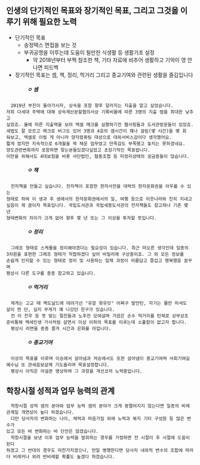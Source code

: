 ## 인생의 단기적인 목표와 장기적인 목표, 그리고 그것을 이루기 위해 필요한 노력
- 단기적인 목표
  * 송정택스 면접을 보는 것
  - 부귀공명을 이루는데 도움이 될만한 식생활 등 생활기조 설정
    - 약 2018년부터 부쩍 참조한 책, 기타 자료에 비추어 생활하고 기억이 영 안나면 피드백
- 장기적인 목표는 셈, 책, 정리, 먹거리 그리고 종교기여와 관련된 생활을 즐김입니다
##### 　　　　ㅇ 셈
```
　2019년 부친이 돌아가시자, 상속을 포함 향후 달라지는 지출을 알고 싶었습니다.
저희 다세대 주택에 대해 상속재산분할협의서상 기록비율에 따른 3명의 지출 썸을 최대한 낮추고
싶었죠. 율에 따른 지출액을 보려 엑셀 매크롤 실행하기전 웹서핑들과 도서관방문들이 있었죠.
세법도 잘 모르고 매크로 버그도 있어 3명과 4호의 셈시간이 꽤나 걸림(몇 시간)을 몇 회
둬보고, 엑셀로 이럴 게 아니라 양자컴퓨팅 대상으로 대외서비스감이다 생각했어요.
짧게 썼지만 지속적으로 6개월을 꽉 채운 업무였고 만족감도 부족했고 놓지는 못하겠네요.
양도관련변화까지 포함하면 찾는분들있겠다싶었고 초장기적인 목표랍니다.
이만을 위해서도 4대보험을 비롯 사단법인, 협동조합 등 미정리상태의 궁금증들이 많습니다.
```
##### 　　　　ㅇ 책
```
　전자책을 만들고 싶습니다. 전자책이 포함한 한자사전을 대략의 한자문화권을 아우를 수 있는
형태로 하여 이 생과 후 생에서의 한자문화권에서의 일, 여행 등으로 이웃나라와 친히 지내고
싶음이 제 꿈이자 목표입니다. 국립도서관과 국립세종도서관의 전자책들도 참고하나 기존 몇 년
형태변화의 차이가 크게 없어 향후 몇 년 또는 그 이상을 투자할 뜻입니다.
```
##### 　　　　ㅇ 정리
```
　그래프 형태로 스케쥴을 정리해야겠다는 필요성이 있습니다. 최근 떠오른 생각인데 일종의
3차원을 표현한 그래프 형태가 적합하겠다 싶어 비밀리에 구상중이죠. 그 외 모든 정보를
손쉽게 인지할 수 있는 형태로 정리 및 사용하는 일체 과정이 아름답고 즐겁고 행복했음 꿈꾸며
평상시 다른 도구를 종종 참고하고 있습니다. 
```
##### 　　　　ㅇ 먹거리
```
　제게는 고교 때 맥도날드에 데려가선 "유알 왓유잇" 어쩌구 발언턴, 자기는 물만 마셔도
살이 찐 단, 실지 무게가 꽤 나갔던 친구가 있습니다.
　전 이 친우 등 뜻 맞는 절친들과 노후전 모여살며 가끔은 손수 먹거리를 턴제로 상부상조
준비통해 백세인생 가사처럼 살면서 이상 이하의 목표를 이루는데 소홀함이 없고자 합니다.
　평상시 라면을 종종 즐겨 시간과 은화를 아낍니다.
```
##### 　　　　ㅇ 종교기여
```
　이상의 목표를 이루며 이승에서 살아냄과 저승에서도 또한 살아냄이 종교기여며 사회기여길
예수님 또 관세음보살께 기도올리며 목표설정합니다.
　평상시 아직은 어설픈 명상하며 그 과정을 개선코저 노력중입니다.
```

## 학창시절 성적과 업무 능력의 관계
```
　학창시절 성적 셈의 분야와 업무 능력 셈의 분야가 크게 동떨어지지 않는다면 일종의 비례
관계일 개연성이 높다 하겠습니다.
　다만 당사자의 변화하는 나이, 체력과 마음가짐 외에 노력과 복지 기타 구성원 등 많은 변수가
있고 모든 바 변화하는 바 단언은 않겠습니다.
　학창시절을 보낸 이후 업무 능력을 발휘하는 경우를 가정하면 전 시절이 후 시절에 도움이 된다
하겠고 그 반대의 경우도 마찬가지겠으나, 만일 병행한다면 당사자 내외적 변수의 조합에 따라
더 비례커나 외려 반비례할 확률도 높겠다 하겠습니다.
```
